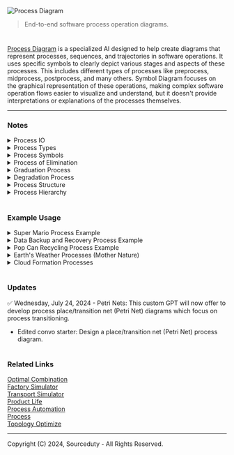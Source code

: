![Process Diagram](https://github.com/sourceduty/Process_Theory/assets/123030236/a42a22dc-0b99-4783-ab0a-fb40940841cd)

> End-to-end software process operation diagrams. 

#

[Process Diagram](https://chat.openai.com/g/g-BKPxbMYJD-process-diagram) is a specialized AI designed to help create diagrams that represent processes, sequences, and trajectories in software operations. It uses specific symbols to clearly depict various stages and aspects of these processes. This includes different types of processes like preprocess, midprocess, postprocess, and many others. Symbol Diagram focuses on the graphical representation of these operations, making complex software operation flows easier to visualize and understand, but it doesn't provide interpretations or explanations of the processes themselves.

***

### Notes

<details><summary>Process IO</summary>
<br>

### Process IO

Input/output, commonly abbreviated as I/O, refers to the communication between an information processing system (such as a computer) and the outside world. It encompasses the transfer of data to and from external devices, such as keyboards, monitors, printers, storage devices, and networks. In computing, efficient I/O operations are crucial for the overall performance and usability of a system. Whether it's reading data from a disk, sending information over a network, or displaying output to a user, effective management of I/O resources is essential for ensuring smooth and responsive interactions between users and machines.

<br>    
</details>

<details><summary>Process Types</summary>
<br>


| Simple Processes      | Complex Processes                                           |
|-----------------------|-------------------------------------------------------------|
| Sorting               | Machine learning model training                            |
| Filtering             | Complex algorithm optimization                              |
| Summation             | System integration                                         |
| Counting              | Distributed computing                                      |
| Searching             | Data mining                                                 |
| Conversion            | Natural language processing                                |
| Basic arithmetic ops  | Image processing and computer vision                        |
| Copying               | Simulation modeling                                        |
| Concatenation         | Cryptographic operations                                   |
| Validation            | Large-scale data analytics                                 |
| Batch Processing      | Real-time Processing                                        |
| Sequential Processing | Interactive Processing                                     |
| Transaction Processing| Multithreading                                              |
|                       | Multiprocessing                                             |
|                       | Time Sharing                                                |
|                       | Distributed Processing                                     |
|                       | Parallel Processing                                        |


<br>    
</details>

<details><summary>Process Symbols</summary>
<br>

These symbols can be combined and expanded to create complex diagrams that depict the flow of activities, decisions, and interactions within a software input and output process.

| Symbol | Name                 | Hex Code | Description                                                                 | Example                   |
|--------|----------------------|----------|-----------------------------------------------------------------------------|---------------------------|
| →      | Process              | U+2192   | Represents a single, linear progression from one step to the next.           | 0 → 1 → 2 → 3 → 4         |
| ⇄      | Multiprocess         | U+21C4   | Indicates interaction or synchronization between multiple parallel activities.| 0/0 ⇄ 1/1 ⇉ 2/2           |
| ⇉      | Parallel Process     | U+21C9   | Represents a separated interaction between parallel processes.               | 0/0 ⇄ 1/1 ⇉ 2/2           |
| ↝      | Preprocess           | U+219D   | Represents an initial setup or preparation step before the main process.     | 0 ↝ 1                     |
| ↯      | Midprocess           | U+21AF   | Indicates an intermediate step within the overall process.                   | 1 ↯ 2                     |
| ↦      | Postprocess          | U+21A6   | Represents a step that occurs after the main process, usually for finalization.| 4 ↦ 5                    |
| ↺      | Reprocess            | U+21BA   | Indicates that a step is being revisited or iterated upon.                   | 3 ↺                        |
| ⇄      | Alternating Process  | U+21C4   | Represents steps that alternate or switch between different paths.           | (3 ⇄ 4)                   |
| ⇢      | Subprocesses         | U+21E2   | Represents a hierarchical structure, with a main process broken into subprocesses.| 0 ⇢ 1 ⇢ 2 ⇢ 3         |
| ↗ ↙    | Process Interception | U+2197, U+2199 | Indicates branching or decisions within the process, leading to different paths.| 2 ↗ 3 ↙ 4          |
| ↷      | Optional Process     | U+21B7   | Indicates a step that may or may not be executed based on certain conditions.| 3 ↷                        |
| ↭      | Joint Process        | U+21AD   | Represents the convergence of multiple paths or activities into a single path.| (3 ↭ 4)                  |
| ⇅      | Vertical Process     | U+21C5   | Indicates vertical interaction or movement between steps.                    |                           |
| ⇆      | Bidirectional Process| U+21C6   | Represents a process that can move in either direction between steps.        |                           |
| ⇇      | Backward Process     | U+21C7   | Represents a process that moves backward or reverses.                        |                           |
| ⇈      | Ascending Process    | U+21C8   | Represents an upward progression in the process.                             |                           |
| ⇊      | Descending Process   | U+21CA   | Represents a downward progression in the process.                            |                           |
| ↪      | Rightward Hook       | U+21AA   | Indicates a process that hooks or moves rightward after a step.              | Step 2 ↪ Step 3           |
| ↩      | Leftward Hook        | U+21A9   | Indicates a process that hooks or moves leftward after a step.               | Step 3 ↩ Step 2           |
| ⇋      | Leftward Double Arrow| U+21CB   | Indicates a two-way interaction where the process can move leftward and return.| 4 ⇋ 3                     |
| ⇌      | Rightward Double Arrow| U+21CC  | Indicates a two-way interaction where the process can move rightward and return.| 3 ⇌ 4                     |
| ⤴      | Topward Arrow        | U+2934   | Represents a process that moves upward from a lower level.                   | 2 ⤴ 3                     |
| ⤵      | Downward Arrow       | U+2935   | Represents a process that moves downward from an upper level.                | 3 ⤵ 2                     |
| ↻      | Clockwise Process    | U+21BB   | Indicates a process that follows a clockwise loop or cycle.                  | Step ↻                     |
| ↶      | Counterclockwise Process | U+21B6| Indicates a process that follows a counterclockwise loop or cycle.           | Step ↶                     |
| ⬌      | Horizontal Arrow     | U+2B0C   | Represents a process that moves horizontally between two points.             | Point A ⬌ Point B         |
| ⬍      | Vertical Arrow       | U+2B0D   | Represents a process that moves vertically between two points.               | Point A ⬍ Point B         |
| ⤢      | Rightward Diagonal Arrow | U+2932| Represents a process moving diagonally upward and rightward.                 | A ⤢ B                     |
| ⤣      | Leftward Diagonal Arrow | U+2933| Represents a process moving diagonally upward and leftward.                  | A ⤣ B                     |
| ⤡      | Rightward Diagonal Arrow Down | U+2931 | Represents a process moving diagonally downward and rightward.              | A ⤡ B                     |
| ⤤      | Leftward Diagonal Arrow Down | U+2934 | Represents a process moving diagonally downward and leftward.              | A ⤤ B                     |
| ⇜      | Leftward Squiggly Arrow | U+21DC | Represents a process with a more complex or indirect leftward movement.     | Start ⇜ Finish            |
| ⇝      | Rightward Squiggly Arrow | U+21DD | Represents a process with a more complex or indirect rightward movement.    | Start ⇝ Finish            |

<br>    
</details>

<details><summary>Process of Elimination</summary>
<br>

The "Process of Elimination" is represented by a sequence of steps starting with identifying potential candidates. These candidates are then evaluated based on specific criteria. As part of a divergent process, each candidate is subsequently processed individually. The results from each are reviewed, culminating in a final decision. This methodical approach helps in systematically narrowing down options to reach a definitive conclusion.

```
Start → Identify Candidates ↝ Evaluate Candidates
⬇
Process Candidate 1 → Review Candidate 1 Results ↯ 
Process Candidate 2 → Review Candidate 2 Results ↯ 
Process Candidate 3 → Review Candidate 3 Results ↯ 
Process Candidate 4 → Review Candidate 4 Results ↯ 
Process Candidate 5 → Review Candidate 5 Results ↯ 
Process Candidate 6 → Review Candidate 6 Results ↯ 
Process Candidate 7 → Review Candidate 7 Results ↯ 
Process Candidate 8 → Review Candidate 8 Results ↯ 
Process Candidate 9 → Review Candidate 9 Results ↯ 
Process Candidate 10 → Review Candidate 10 Results
⬇
Compare All Candidates ↷
⬇
Final Decision ↗ Notify Selected Candidate ↦ End Process ⇶
```

<br>    
</details>

<details><summary>Graduation Process</summary>
<br>

The graduation process typically involves a series of structured stages that mark the transition of students from one academic level to another, culminating in a formal ceremony. This process begins with the preprocess of meeting academic requirements, followed by application for graduation. After approval, the midprocess involves preparations for the ceremony, including gown rental and invitations. The postprocess is the graduation ceremony itself, and finally, there is an optional process for attending graduation parties or events.

```
Start → Academic Requirements
⬇
↝ Complete Required Courses
   ↝ Submit Assignments
   ↝ Pass Exams
   ↝ Fulfill Attendance
   ↝ Complete Capstone Project
⬇
Application for Graduation → Submit Graduation Application → Pay Graduation Fees → Confirm Eligibility
⬇
Ceremony Preparation ↯ Order Cap and Gown → Send Invitations → Arrange Travel Plans → Rehearsal
⬇
Graduation Ceremony ↦ Check-in at Venue → Line Up for Ceremony → Walk Across the Stage → Receive Diploma → Official Photos
⬇
Graduation Parties ↷ Attend Family Celebration → Join Friends’ Gathering → Participate in School’s After-Party → Optional Alumni Event
⬇
End Process ⇶
```

<br>    
</details>

<details><summary>Degradation Process</summary>
<br>

The degradation process refers to the decline or reduction in quality, effectiveness, or condition of a software system over time, typically due to factors like system use, environmental conditions, or lack of maintenance. Initially, the system operates optimally (preprocess). Over time, performance may begin to decline (midprocess), and without intervention, the system may reach a critical point of degradation (postprocess). Recovery efforts (reprocess) can be initiated if the degradation is detected early enough.

Battery degradation in electric vehicles (EVs) is a process where the battery's capacity to hold charge diminishes over time due to repeated charge and discharge cycles. The process starts with the initial operation of the battery at full capacity (preprocess). As the vehicle is used and the battery undergoes cycles, its capacity gradually decreases (midprocess). Eventually, the battery may reach a stage where it can no longer support the vehicle's range requirements (postprocess). At this stage, battery management strategies or replacement (reprocess) can be considered to restore functionality.

```
Initial Operation (↝) → Capacity Decrease (↯) → Range Inadequacy (↦) → Management/Replacement (↺)
```

<br>    
</details>

<details><summary>Process Structure</summary>
<br>

The structure of a process in software or systems engineering is designed to outline the sequential and logical order of tasks required to accomplish a specific goal. This structure often represents the flow of data and control through various stages of operation, clearly delineating the start, intermediate steps, and end of the process. It includes a series of actions or operations that may involve decision-making branches, parallel execution paths, and loops, which are strategically organized to optimize performance, maintainability, and scalability. The effective structuring of these processes is critical for ensuring that the system operates smoothly and meets its designated outcomes efficiently.

Process structure can be categorized into various levels and types, each serving distinct roles within a larger system. At the most basic level, simple processes like sorting or filtering involve straightforward, linear sequences of steps. More complex processes, such as distributed computing or machine learning model training, incorporate multiple layers that may include subprocesses and require sophisticated coordination mechanisms. Types of processes vary widely, ranging from sequential and batch processing to real-time and interactive processing. Additionally, processes can be synchronous, executing steps in a strict order, or asynchronous, allowing steps to occur independently. Understanding and designing these levels and types appropriately is essential for crafting systems that are robust, flexible, and capable of handling the demands of varied operational environments.

<br>    
</details>

<details><summary>Process Hierarchy</summary>
<br>

Process hierarchy levels and types are fundamental concepts in both software development and systems engineering, providing a structured approach to managing complex operations. At the highest level, processes may be broadly categorized into main processes, subprocesses, and auxiliary processes, each serving specific roles within the overall system. Main processes are the core functional tasks that drive the primary objectives of the system. Subprocesses break down these main tasks into smaller, more manageable units that are easier to develop, maintain, and troubleshoot. Auxiliary processes include support tasks such as logging, monitoring, and configuration, which are essential for the smooth operation but are not directly involved in the primary functional flow.

#

Here's a hierarchical representation of a complex process, utilizing the specific symbols to denote different stages and types of processes:

```
Complex Process (⇄)
   |
   ├── Preprocess (↝)
   |     ├── Data Collection (→)
   |     └── Data Cleaning (→)
   |
   ├── Main Processing (↯)
   |     ├── Distributed Computing (⇅)
   |     │     ├── Load Balancing (→)
   |     │     └── Parallel Processing (⫸)
   |     |
   |     ├── Machine Learning Model Training (↻)
   |     │     ├── Data Preprocessing (⇢)
   |     │     ├── Model Fitting (⇉)
   |     │     └── Model Validation (↷)
   |     |
   |     └── System Integration (⇈)
   |           ├── API Integration (→)
   |           └── Testing and Quality Assurance (⇛)
   |
   └── Postprocess (↦)
         ├── Data Visualization (→)
         └── Reporting (→)
```

This structure exemplifies the complexity and depth of operations that can be part of a complex software process, illustrating the use of multiple process types to achieve comprehensive results.

<br>    
</details>

#
### Example Usage

<details><summary>Super Mario Process Example</summary>
<br>

In the Super Mario process diagram, the player begins at the start of Level 1-1 and moves right. Along the way, they encounter various challenges such as Goombas, which can be defeated by jumping on them, and blocks that may contain power-ups or coins. The player may collect these power-ups to grow or gain additional abilities. They must also navigate gaps by jumping over them, with the risk of losing a life if they fall. The goal is to reach the flagpole at the end of the level, marking the level's completion and allowing the player to proceed to the next level. Throughout the level, the player must skillfully manage these obstacles to advance successfully.

```
Start
  |
  V
Level 1-1
  |
  +--> Player moves right
  |
  +--> Player encounters Goomba
  |     |
  |     +--> Player jumps on Goomba
  |     |     |
  |     |     +--> Goomba defeated
  |     |     |
  |     |     +--> Continue
  |     |
  |     +--> Player hits Goomba
  |           |
  |           +--> Player loses a life
  |           |
  |           +--> Continue (if lives > 0)
  |
  +--> Player encounters blocks
  |     |
  |     +--> Player hits block
  |           |
  |           +--> Power-up appears (e.g., mushroom)
  |           |     |
  |           |     +--> Player collects power-up
  |           |           |
  |           |           +--> Player grows (if mushroom)
  |           |           |
  |           |           +--> Player gains fire power (if fire flower)
  |           |
  |           +--> Coin appears
  |                 |
  |                 +--> Player collects coin
  |
  +--> Player encounters gap
  |     |
  |     +--> Player jumps over gap
  |           |
  |           +--> Successful jump
  |           |
  |           +--> Fall into gap
  |                 |
  |                 +--> Player loses a life
  |                 |
  |                 +--> Continue (if lives > 0)
  |
  +--> Player reaches flagpole
        |
        +--> Player jumps on flagpole
        |
        +--> Level complete
        |
        +--> Proceed to next level
```

<br>    
</details>

<details><summary>Data Backup and Recovery Process Example</summary>
<br>

1. Preprocess: Check if backup is needed (↝).
2. Parallel Process: Back up databases and user files simultaneously (⫸).
3. Process: Verify integrity of backups (→).
4. Conditional Process: If verification fails, reprocess backup (⇏).
5. Reprocess: Redo backup process (↺).
6. Optional Process: Notify admin if multiple failures occur (↷).
7. Postprocess: Log completion (↦).

Diagram:

```
↝ Check backup needed ⫸ [Back up databases ⇆ Back up user files] → Verify backups ⇏ {If fail} ↺ Redo backup ↷ Notify admin (optional) → ↦ Log completion
```

<br>    
</details>

<details><summary>Pop Can Recycling Process Example</summary>
<br>

The recycling process for old pop cans into aluminum casting products begins with the collection of used cans, which serves as a crucial preprocessing step. Once collected, these cans undergo sorting based on material type to ensure only aluminum cans proceed to the next stages. After sorting, the cans are shredded into smaller pieces, followed by the removal of paints and other coatings, preparing them for melting. The clean aluminum shreds are then melted and formed into aluminum ingots, a key transformation point in the process. Subsequent steps include a detailed quality check of the ingots to ensure they meet required specifications. The approved ingots are then used in the manufacturing of various aluminum casting products. A final post-process quality assurance step ensures that the finished products are of high quality before they are distributed to the market. This process not only recycles waste effectively but also contributes to the sustainable production of aluminum products.

```
Collection of used pop cans ↝
   ↓
Sorting of cans based on material type →
   ↓
Shredding of aluminum cans →
   ↓
Removal of paint and other coatings →
   ↓
Melting of shredded aluminum →
   ↓
Formation of aluminum ingots ↯
   ↓
Quality checking of ingots ⇢
   ↓
Manufacturing of aluminum casting products from ingots →
   ↓
Final quality assurance of products ↦
   ↓
Distribution of finished products →
```

<br>    
</details>

<details><summary>Earth's Weather Processes (Mother Nature)</summary>
<br>

Weather processes on Earth are complex and driven by interactions between the atmosphere, oceans, land surfaces, and the sun. These processes influence global climate patterns and are crucial for understanding weather phenomena. The following diagram captures some of the fundamental weather processes that occur in a cyclical manner across the globe.

#### Weather Process Diagram

```
[Sun's Radiation (→) Heating of Earth's Surface (→) Evaporation (↝) Condensation (↯) Cloud Formation (↦) Precipitation (↺) Runoff (→) Collection in Water Bodies (→) Cycle Repeats]

Preprocess: Evaporation (↝)
Midprocess: Condensation (↯)
Postprocess: Cloud Formation (↦)
Reprocess: Precipitation (↺)

1. Sun's Radiation (→) Heating of Earth's Surface
2. Heating of Earth's Surface (→) Evaporation
3. Evaporation (↝) Condensation
4. Condensation (↯) Cloud Formation
5. Cloud Formation (↦) Precipitation
6. Precipitation (↺) Runoff
7. Runoff (→) Collection in Water Bodies
8. Collection in Water Bodies (→) Cycle Repeats
```

#### Summary

The diagram illustrates the continuous cycle of weather processes driven by the sun's energy. Starting with the heating of Earth's surface, water evaporates, condenses to form clouds, and precipitates back to the surface. The runoff collects in water bodies, and the cycle repeats, maintaining the balance of the Earth's weather systems. This cyclical process is fundamental to the distribution of water and the regulation of climate across the planet.

<br>    
</details>

<details><summary>Cloud Formation Processes</summary>
<br>

There are several primary types of clouds: Cumulus, Stratus, Cirrus, and Nimbus. Each type has unique characteristics and formation processes.

#### Cumulus Cloud Formation

Description: Cumulus clouds are fluffy, white clouds with a flat base, often seen during fair weather. They form through the process of convection.

```
[Surface Heating (→) Rising Warm Air (→) Cooling (↝) Condensation (↯) Cumulus Cloud Formation]

Preprocess: Cooling (↝)
Midprocess: Condensation (↯)

1. Surface Heating (→) Rising Warm Air
2. Rising Warm Air (→) Cooling
3. Cooling (↝) Condensation
4. Condensation (↯) Cumulus Cloud Formation
```

#### Stratus Cloud Formation

Description: Stratus clouds are low, gray clouds that cover the sky like a blanket, often resulting in overcast conditions. They form from the gradual lifting of a large air mass.

```
[Large Air Mass (→) Gradual Lifting (→) Cooling (↝) Condensation (↯) Stratus Cloud Formation]

Preprocess: Cooling (↝)
Midprocess: Condensation (↯)

1. Large Air Mass (→) Gradual Lifting
2. Gradual Lifting (→) Cooling
3. Cooling (↝) Condensation
4. Condensation (↯) Stratus Cloud Formation
```

#### Cirrus Cloud Formation

Description: Cirrus clouds are high, wispy clouds composed of ice crystals. They form at high altitudes where temperatures are very low.

```
[High Altitude (→) Low Temperature (→) Ice Crystal Formation (↝) Cirrus Cloud Formation]

Preprocess: Ice Crystal Formation (↝)

1. High Altitude (→) Low Temperature
2. Low Temperature (→) Ice Crystal Formation
3. Ice Crystal Formation (↝) Cirrus Cloud Formation
```


#### Nimbus Cloud Formation

Description: Nimbus clouds are thick, dark clouds that produce continuous rain or snow. They are often associated with stormy weather and are typically low-level clouds.

```
[Moisture Accumulation (→) Cooling (↝) Condensation (↯) Thickening Cloud Layer (→) Nimbus Cloud Formation (↺) Precipitation]

Preprocess: Cooling (↝)
Midprocess: Condensation (↯)
Reprocess: Precipitation (↺)

1. Moisture Accumulation (→) Cooling
2. Cooling (↝) Condensation
3. Condensation (↯) Thickening Cloud Layer
4. Thickening Cloud Layer (→) Nimbus Cloud Formation
5. Nimbus Cloud Formation (↺) Precipitation
```

#### Summary

These diagrams illustrate the formation processes of different types of clouds, each with distinct characteristics and mechanisms. From the convection-driven cumulus clouds to the ice-crystal-based cirrus clouds, understanding these processes helps in predicting weather patterns and phenomena.

<br>    
</details>

#
### Updates

✅ Wednesday, July 24, 2024 - Petri Nets: This custom GPT will now offer to develop process place/transition net (Petri Net) diagrams which focus on process transitioning.
- Edited convo starter: Design a place/transition net (Petri Net) process diagram.

#
### Related Links

[Optimal Combination](https://chat.openai.com/g/g-fiUGKO06I-optimal-combination)
<br>
[Factory Simulator](https://chat.openai.com/g/g-tYRlt7b2g-factory-simulator)
<br>
[Transport Simulator](https://chat.openai.com/g/g-TuP3NAsRB-transport-simulator)
<br>
[Product Life](https://chat.openai.com/g/g-EP0GL7BfP-product-life)
<br>
[Process Automation](https://chat.openai.com/g/g-BCcGUvggx-process-automation)
<br>
[Process](https://github.com/sourceduty/Process)
<br>
[Topology Optimize](https://github.com/sourceduty/Topology_Optimize)

***
Copyright (C) 2024, Sourceduty - All Rights Reserved.
